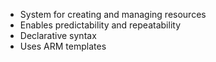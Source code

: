 - System for creating and managing resources
- Enables predictability and repeatability
- Declarative syntax
- Uses ARM templates
